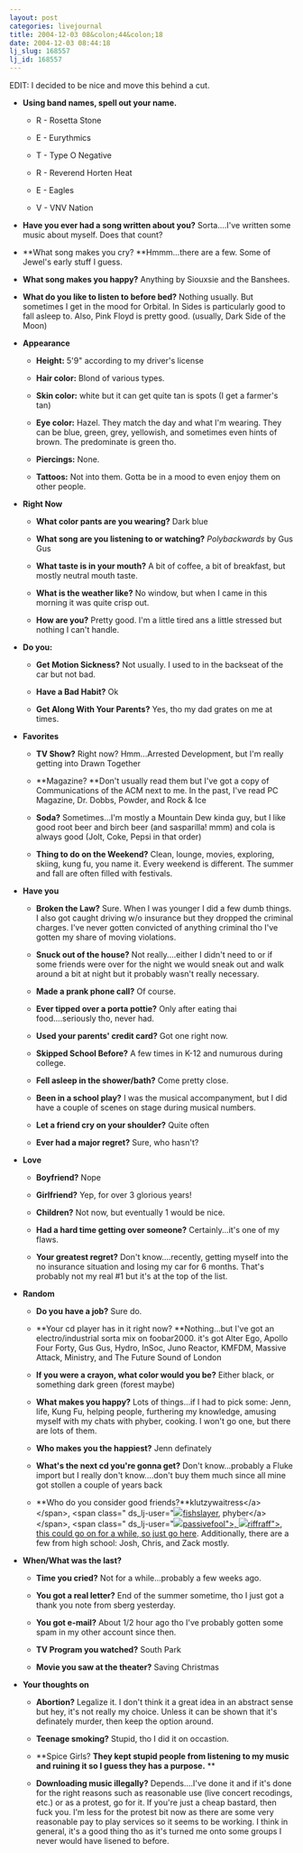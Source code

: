 ```yaml
---
layout: post
categories: livejournal
title: 2004-12-03 08&colon;44&colon;18
date: 2004-12-03 08:44:18
lj_slug: 168557
lj_id: 168557
---
```

EDIT: I decided to be nice and move this behind a cut.



  * **Using band names, spell out your name.**
    * R - Rosetta Stone  



    * E - Eurythmics  



    * T - Type O Negative  



    * R - Reverend Horten Heat  



    * E - Eagles  



    * V - VNV Nation  



  * **Have you ever had a song written about you?** Sorta....I've written some music about myself. Does that count?



  * **What song makes you cry? **Hmmm...there are a few. Some of Jewel's early stuff I guess.



  * **What song makes you happy?** Anything by Siouxsie and the Banshees.



  * **What do you like to listen to before bed?** Nothing usually. But sometimes I get in the mood for Orbital. In Sides is particularly good to fall asleep to. Also, Pink Floyd is pretty good. (usually, Dark Side of the Moon)



  * **Appearance**
    * **Height:** 5'9" according to my driver's license  



    * **Hair color:** Blond of various types.  



    * **Skin color:** white but it can get quite tan is spots (I get a farmer's tan)  



    * **Eye color:** Hazel. They match the day and what I'm wearing. They can be blue, green, grey, yellowish, and sometimes even hints of brown. The predominate is green tho.  



    * **Piercings:** None.  



    * **Tattoos:** Not into them. Gotta be in a mood to even enjoy them on other people.  



  * **Right Now**
    * **What color pants are you wearing?** Dark blue  



    * **What song are you listening to or watching?** _Polybackwards_ by Gus Gus  



    * **What taste is in your mouth?** A bit of coffee, a bit of breakfast, but mostly neutral mouth taste.  



    * **What is the weather like?** No window, but when I came in this morning it was quite crisp out.  



    * **How are you?** Pretty good. I'm a little tired ans a little stressed but nothing I can't handle.  



  * **Do you:**
    * **Get Motion Sickness?** Not usually. I used to in the backseat of the car but not bad.  



    * **Have a Bad Habit?** Ok  



    * **Get Along With Your Parents?** Yes, tho my dad grates on me at times.



  * **Favorites**
    * **TV Show?** Right now? Hmm...Arrested Development, but I'm really getting into Drawn Together
    * **Magazine? **Don't usually read them but I've got a copy of Communications of the ACM next to me. In the past, I've read PC Magazine, Dr. Dobbs, Powder, and Rock &amp; Ice[ ](http://www.nwfusion.com/)
    * **Soda?** Sometimes...I'm mostly a Mountain Dew kinda guy, but I like good root beer and birch beer (and sasparilla! mmm) and cola is always good (Jolt, Coke, Pepsi in that order)



    * **Thing to do on the Weekend?** Clean, lounge, movies, exploring, skiing, kung fu, you name it. Every weekend is different. The summer and fall are often filled with festivals.  



  * **Have you**
    * **Broken the Law?** Sure. When I was younger I did a few dumb things. I also got caught driving w/o insurance but they dropped the criminal charges. I've never gotten convicted of anything criminal tho I've gotten my share of moving violations.  



    * **Snuck out of the house?** Not really....either I didn't need to or if some friends were over for the night we would sneak out and walk around a bit at night but it probably wasn't really necessary.  



    * **Made a prank phone call?** Of course.  



    * **Ever tipped over a porta pottie?** Only after eating thai food....seriously tho, never had.  



    * **Used your parents' credit card?** Got one right now.  



    * **Skipped School Before?** A few times in K-12 and numurous during college.  



    * **Fell asleep in the shower/bath?** Come pretty close.  



    * **Been in a school play?** I was the musical accompanyment, but I did have a couple of scenes on stage during musical numbers.  



    * **Let a friend cry on your shoulder?** Quite often  



    * **Ever had a major regret?** Sure, who hasn't?  



  * **Love**
    * **Boyfriend?** Nope
    * **Girlfriend?** Yep, for over 3 glorious years!  



    * **Children?** Not now, but eventually 1 would be nice.  



    * **Had a hard time getting over someone?** Certainly...it's one of my flaws.  



    * **Your greatest regret?** Don't know....recently, getting myself into the no insurance situation and losing my car for 6 months. That's probably not my real #1 but it's at the top of the list.  



  * **Random**
    * **Do you have a job?** Sure do.  



    * **Your cd player has in it right now? **Nothing...but I've got an electro/industrial sorta mix on foobar2000. it's got Alter Ego, Apollo Four Forty, Gus Gus, Hydro, InSoc, Juno Reactor, KMFDM, Massive Attack, Ministry, and The Future Sound of London  



    * **If you were a crayon, what color would you be?** Either black, or something dark green (forest maybe)  



    * **What makes you happy?** Lots of things...if I had to pick some: Jenn, life, Kung Fu, helping people, furthering my knowledge, amusing myself with my chats with phyber, cooking. I won't go one, but there are lots of them.  



    * **Who makes you the happiest?** Jenn definately  



    * **What's the next cd you're gonna get?** Don't know...probably a Fluke import but I really don't know....don't buy them much since all mine got stollen a couple of years back
    * **Who do you consider good friends?**klutzywaitress&lt;/a&gt;&lt;/span&gt;, &lt;span class=" ds_lj-user="[![](chrome://deepestsender/skin/ljuser.png)](http://www.livejournal.com/userinfo.bml?user=fishslayer)[fishslayer](http://www.livejournal.com/users/fishslayer), phyber&lt;/a&gt;&lt;/span&gt;, &lt;span class=" ds_lj-user="[![](chrome://deepestsender/skin/ljuser.png)](http://www.livejournal.com/userinfo.bml?user=passivefool)[passivefool"&gt;, ](http://www.livejournal.com/users/passivefool)[![](chrome://deepestsender/skin/ljuser.png)](http://www.livejournal.com/userinfo.bml?user=riffraff)[riffraff"&gt;, this could go on for a while, so just go ](http://www.livejournal.com/users/riffraff)[here](http://www.livejournal.com/userinfo.bml?user=retrev). Additionally, there are a few from high school: Josh, Chris, and Zack mostly.
  * **When/What was the last?**
    * **Time you cried?** Not for a while...probably a few weeks ago.  



    * **You got a real letter?** End of the summer sometime, tho I just got a thank you note from sberg yesterday.
    * **You got e-mail?** About 1/2 hour ago tho I've probably gotten some spam in my other account since then.  



    * **TV Program you watched?** South Park  



    * **Movie you saw at the theater?** Saving Christmas  



  * **Your thoughts on**
    * **Abortion?** Legalize it. I don't think it a great idea in an abstract sense but hey, it's not really my choice. Unless it can be shown that it's definately murder, then keep the option around.  



    * **Teenage smoking?** Stupid, tho I did it on occastion.  



    * **Spice Girls? **They kept stupid people from listening to my music and ruining it so I guess they has a purpose.** **
    * **Downloading music illegally?** Depends....I've done it and if it's done for the right reasons such as reasonable use (live concert recodings, etc.) or as a protest, go for it. If you're just a cheap bastard, then fuck you. I'm less for the protest bit now as there are some very reasonable pay to play services so it seems to be working. I think in general, it's a good thing tho as it's turned me onto some groups I never would have lisened to before.
